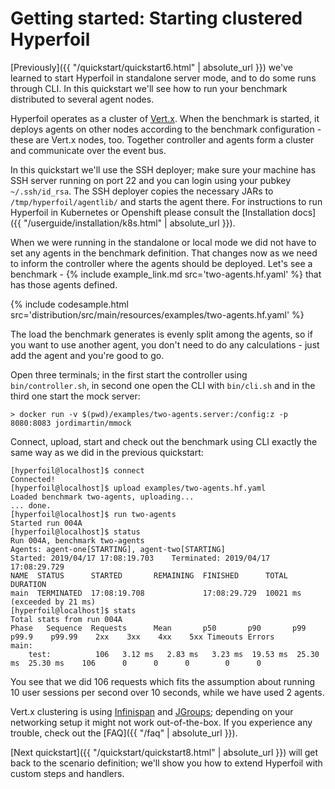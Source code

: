 # Getting started: Starting clustered Hyperfoil

[Previously]({{ "/quickstart/quickstart6.html" | absolute_url }}) we've learned to start Hyperfoil in standalone server mode, and to do some runs through CLI. In this quickstart we'll see how to run your benchmark distributed to several agent nodes.

Hyperfoil operates as a cluster of [Vert.x](https://vertx.io/). When the benchmark is started, it deploys agents on other nodes according to the benchmark configuration - these are Vert.x nodes, too. Together controller and agents form a cluster and communicate over the event bus.

In this quickstart we'll use the SSH deployer; make sure your machine has SSH server running on port 22 and you can login using your pubkey `~/.ssh/id_rsa`. The SSH deployer copies the necessary JARs to `/tmp/hyperfoil/agentlib/` and starts the agent there. For instructions to run Hyperfoil in Kubernetes or Openshift please consult the [Installation docs]({{ "/userguide/installation/k8s.html" | absolute_url }}).

When we were running in the standalone or local mode we did not have to set any agents in the benchmark definition. That changes now as we need to inform the controller where the agents should be deployed. Let's see a benchmark - {% include example_link.md src='two-agents.hf.yaml' %} that has those agents defined.

{% include codesample.html src='distribution/src/main/resources/examples/two-agents.hf.yaml' %}

The load the benchmark generates is evenly split among the agents, so if you want to use another agent, you don't need to do any calculations - just add the agent and you're good to go.

Open three terminals; in the first start the controller using `bin/controller.sh`, in second one open the CLI with `bin/cli.sh` and in the third one start the mock server:

```shell
> docker run -v $(pwd)/examples/two-agents.server:/config:z -p 8080:8083 jordimartin/mmock
```

Connect, upload, start and check out the benchmark using CLI exactly the same way as we did in the previous quickstart:
```shell
[hyperfoil@localhost]$ connect
Connected!
[hyperfoil@localhost]$ upload examples/two-agents.hf.yaml
Loaded benchmark two-agents, uploading...
... done.
[hyperfoil@localhost]$ run two-agents
Started run 004A
[hyperfoil@localhost]$ status
Run 004A, benchmark two-agents
Agents: agent-one[STARTING], agent-two[STARTING]
Started: 2019/04/17 17:08:19.703    Terminated: 2019/04/17 17:08:29.729
NAME  STATUS      STARTED       REMAINING  FINISHED      TOTAL DURATION
main  TERMINATED  17:08:19.708             17:08:29.729  10021 ms (exceeded by 21 ms)
[hyperfoil@localhost]$ stats
Total stats from run 004A
Phase   Sequence  Requests      Mean       p50       p90       p99     p99.9    p99.99    2xx    3xx    4xx    5xx Timeouts Errors
main:
	test:          106   3.12 ms   2.83 ms   3.23 ms  19.53 ms  25.30 ms  25.30 ms    106      0      0      0        0      0
```

You see that we did 106 requests which fits the assumption about running 10 user sessions per second over 10 seconds, while we have used 2 agents.

Vert.x clustering is using [Infinispan](http://infinispan.org/) and [JGroups](http://www.jgroups.org/); depending on your networking setup it might not work out-of-the-box. If you experience any trouble, check out the [FAQ]({{ "/faq" | absolute_url }}).

[Next quickstart]({{ "/quickstart/quickstart8.html" | absolute_url }}) will get back to the scenario definition; we'll show you how to extend Hyperfoil with custom steps and handlers.
